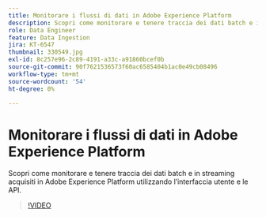 ```yaml
---
title: Monitorare i flussi di dati in Adobe Experience Platform
description: Scopri come monitorare e tenere traccia dei dati batch e in streaming acquisiti in Adobe Experience Platform utilizzando l’interfaccia utente e le API
role: Data Engineer
feature: Data Ingestion
jira: KT-6547
thumbnail: 330549.jpg
exl-id: 8c257e96-2c89-4191-a33c-a91860bcef0b
source-git-commit: 90f7621536573f60ac6585404b1ac0e49cb08496
workflow-type: tm+mt
source-wordcount: '54'
ht-degree: 0%

---
```


# Monitorare i flussi di dati in Adobe Experience Platform

Scopri come monitorare e tenere traccia dei dati batch e in streaming acquisiti in Adobe Experience Platform utilizzando l’interfaccia utente e le API.

>[!VIDEO](https://video.tv.adobe.com/v/3409475?quality=12&learn=on)
